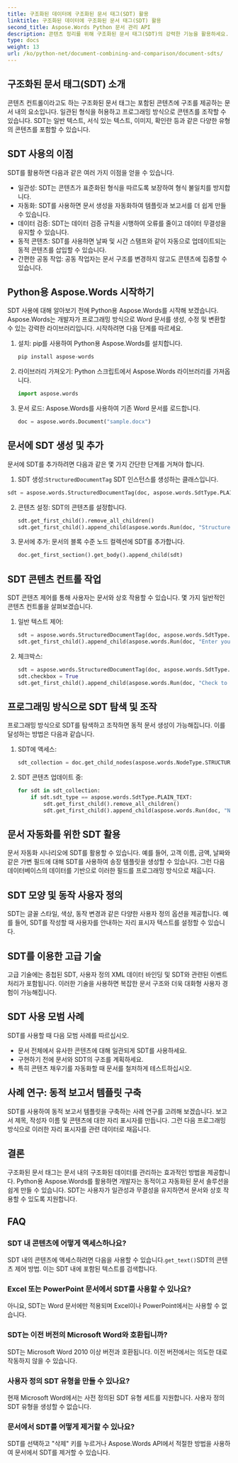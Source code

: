 ```yaml
---
title: 구조화된 데이터에 구조화된 문서 태그(SDT) 활용
linktitle: 구조화된 데이터에 구조화된 문서 태그(SDT) 활용
second_title: Aspose.Words Python 문서 관리 API
description: 콘텐츠 정리를 위해 구조화된 문서 태그(SDT)의 강력한 기능을 활용하세요. Python용 Aspose.Words를 사용하여 SDT를 구현하는 방법을 알아보세요.
type: docs
weight: 13
url: /ko/python-net/document-combining-and-comparison/document-sdts/
---
```


## 구조화된 문서 태그(SDT) 소개

콘텐츠 컨트롤이라고도 하는 구조화된 문서 태그는 포함된 콘텐츠에 구조를 제공하는 문서 내의 요소입니다. 일관된 형식을 허용하고 프로그래밍 방식으로 콘텐츠를 조작할 수 있습니다. SDT는 일반 텍스트, 서식 있는 텍스트, 이미지, 확인란 등과 같은 다양한 유형의 콘텐츠를 포함할 수 있습니다.

## SDT 사용의 이점

SDT를 활용하면 다음과 같은 여러 가지 이점을 얻을 수 있습니다.

- 일관성: SDT는 콘텐츠가 표준화된 형식을 따르도록 보장하여 형식 불일치를 방지합니다.
- 자동화: SDT를 사용하면 문서 생성을 자동화하여 템플릿과 보고서를 더 쉽게 만들 수 있습니다.
- 데이터 검증: SDT는 데이터 검증 규칙을 시행하여 오류를 줄이고 데이터 무결성을 유지할 수 있습니다.
- 동적 콘텐츠: SDT를 사용하면 날짜 및 시간 스탬프와 같이 자동으로 업데이트되는 동적 콘텐츠를 삽입할 수 있습니다.
- 간편한 공동 작업: 공동 작업자는 문서 구조를 변경하지 않고도 콘텐츠에 집중할 수 있습니다.

## Python용 Aspose.Words 시작하기

SDT 사용에 대해 알아보기 전에 Python용 Aspose.Words를 시작해 보겠습니다. Aspose.Words는 개발자가 프로그래밍 방식으로 Word 문서를 생성, 수정 및 변환할 수 있는 강력한 라이브러리입니다. 시작하려면 다음 단계를 따르세요.

1. 설치: pip를 사용하여 Python용 Aspose.Words를 설치합니다.
   
   ```python
   pip install aspose-words
   ```

2. 라이브러리 가져오기: Python 스크립트에서 Aspose.Words 라이브러리를 가져옵니다.

   ```python
   import aspose.words
   ```

3. 문서 로드: Aspose.Words를 사용하여 기존 Word 문서를 로드합니다.

   ```python
   doc = aspose.words.Document("sample.docx")
   ```

## 문서에 SDT 생성 및 추가

문서에 SDT를 추가하려면 다음과 같은 몇 가지 간단한 단계를 거쳐야 합니다.

1.  SDT 생성:`StructuredDocumentTag` SDT 인스턴스를 생성하는 클래스입니다.

   ```python
   sdt = aspose.words.StructuredDocumentTag(doc, aspose.words.SdtType.PLAIN_TEXT)
   ```

2. 콘텐츠 설정: SDT의 콘텐츠를 설정합니다.

   ```python
   sdt.get_first_child().remove_all_children()
   sdt.get_first_child().append_child(aspose.words.Run(doc, "Structured Content"))
   ```

3. 문서에 추가: 문서의 블록 수준 노드 컬렉션에 SDT를 추가합니다.

   ```python
   doc.get_first_section().get_body().append_child(sdt)
   ```

## SDT 콘텐츠 컨트롤 작업

SDT 콘텐츠 제어를 통해 사용자는 문서와 상호 작용할 수 있습니다. 몇 가지 일반적인 콘텐츠 컨트롤을 살펴보겠습니다.

1. 일반 텍스트 제어:

   ```python
   sdt = aspose.words.StructuredDocumentTag(doc, aspose.words.SdtType.PLAIN_TEXT)
   sdt.get_first_child().append_child(aspose.words.Run(doc, "Enter your name: "))
   ```

2. 체크박스:

   ```python
   sdt = aspose.words.StructuredDocumentTag(doc, aspose.words.SdtType.CHECKBOX)
   sdt.checkbox = True
   sdt.get_first_child().append_child(aspose.words.Run(doc, "Check to agree: "))
   ```

## 프로그래밍 방식으로 SDT 탐색 및 조작

프로그래밍 방식으로 SDT를 탐색하고 조작하면 동적 문서 생성이 가능해집니다. 이를 달성하는 방법은 다음과 같습니다.

1. SDT에 액세스:

   ```python
   sdt_collection = doc.get_child_nodes(aspose.words.NodeType.STRUCTURED_DOCUMENT_TAG, True)
   ```

2. SDT 콘텐츠 업데이트 중:

   ```python
   for sdt in sdt_collection:
       if sdt.sdt_type == aspose.words.SdtType.PLAIN_TEXT:
           sdt.get_first_child().remove_all_children()
           sdt.get_first_child().append_child(aspose.words.Run(doc, "New Content"))
   ```

## 문서 자동화를 위한 SDT 활용

문서 자동화 시나리오에 SDT를 활용할 수 있습니다. 예를 들어, 고객 이름, 금액, 날짜와 같은 가변 필드에 대해 SDT를 사용하여 송장 템플릿을 생성할 수 있습니다. 그런 다음 데이터베이스의 데이터를 기반으로 이러한 필드를 프로그래밍 방식으로 채웁니다.

## SDT 모양 및 동작 사용자 정의

SDT는 글꼴 스타일, 색상, 동작 변경과 같은 다양한 사용자 정의 옵션을 제공합니다. 예를 들어, SDT를 작성할 때 사용자를 안내하는 자리 표시자 텍스트를 설정할 수 있습니다.

## SDT를 이용한 고급 기술

고급 기술에는 중첩된 SDT, 사용자 정의 XML 데이터 바인딩 및 SDT와 관련된 이벤트 처리가 포함됩니다. 이러한 기술을 사용하면 복잡한 문서 구조와 더욱 대화형 사용자 경험이 가능해집니다.

## SDT 사용 모범 사례

SDT를 사용할 때 다음 모범 사례를 따르십시오.

- 문서 전체에서 유사한 콘텐츠에 대해 일관되게 SDT를 사용하세요.
- 구현하기 전에 문서와 SDT의 구조를 계획하세요.
- 특히 콘텐츠 채우기를 자동화할 때 문서를 철저하게 테스트하십시오.

## 사례 연구: 동적 보고서 템플릿 구축

SDT를 사용하여 동적 보고서 템플릿을 구축하는 사례 연구를 고려해 보겠습니다. 보고서 제목, 작성자 이름 및 콘텐츠에 대한 자리 표시자를 만듭니다. 그런 다음 프로그래밍 방식으로 이러한 자리 표시자를 관련 데이터로 채웁니다.

## 결론

구조화된 문서 태그는 문서 내의 구조화된 데이터를 관리하는 효과적인 방법을 제공합니다. Python용 Aspose.Words를 활용하면 개발자는 동적이고 자동화된 문서 솔루션을 쉽게 만들 수 있습니다. SDT는 사용자가 일관성과 무결성을 유지하면서 문서와 상호 작용할 수 있도록 지원합니다.

## FAQ

### SDT 내 콘텐츠에 어떻게 액세스하나요?

 SDT 내의 콘텐츠에 액세스하려면 다음을 사용할 수 있습니다.`get_text()`SDT의 콘텐츠 제어 방법. 이는 SDT 내에 포함된 텍스트를 검색합니다.

### Excel 또는 PowerPoint 문서에서 SDT를 사용할 수 있나요?

아니요, SDT는 Word 문서에만 적용되며 Excel이나 PowerPoint에서는 사용할 수 없습니다.

### SDT는 이전 버전의 Microsoft Word와 호환됩니까?

SDT는 Microsoft Word 2010 이상 버전과 호환됩니다. 이전 버전에서는 의도한 대로 작동하지 않을 수 있습니다.

### 사용자 정의 SDT 유형을 만들 수 있나요?

현재 Microsoft Word에서는 사전 정의된 SDT 유형 세트를 지원합니다. 사용자 정의 SDT 유형을 생성할 수 없습니다.

### 문서에서 SDT를 어떻게 제거할 수 있나요?

SDT를 선택하고 "삭제" 키를 누르거나 Aspose.Words API에서 적절한 방법을 사용하여 문서에서 SDT를 제거할 수 있습니다.
